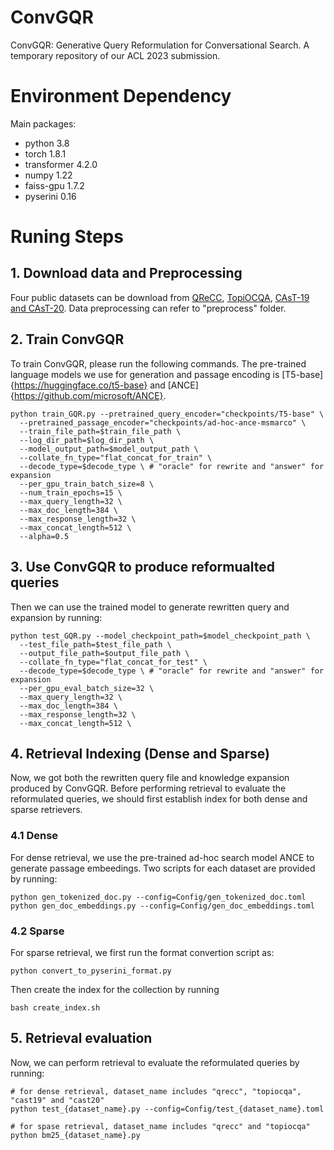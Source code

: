 # ConvGQR
ConvGQR: Generative Query Reformulation for Conversational Search. A temporary repository of our ACL 2023 submission.

# Environment Dependency

Main packages:
- python 3.8
- torch 1.8.1
- transformer 4.2.0
- numpy 1.22
- faiss-gpu 1.7.2
- pyserini 0.16

# Runing Steps

## 1. Download data and Preprocessing

Four public datasets can be download from [QReCC](https://github.com/apple/ml-qrecc), [TopiOCQA](https://github.com/McGill-NLP/topiocqa), [CAsT-19 and CAsT-20](https://www.treccast.ai/). Data preprocessing can refer to "preprocess" folder.

## 2. Train ConvGQR

To train ConvGQR, please run the following commands. The pre-trained language models we use for generation and passage encoding is [T5-base]{https://huggingface.co/t5-base} and [ANCE]{https://github.com/microsoft/ANCE}.

    
    python train_GQR.py --pretrained_query_encoder="checkpoints/T5-base" \ 
      --pretrained_passage_encoder="checkpoints/ad-hoc-ance-msmarco" \
      --train_file_path=$train_file_path \ 
      --log_dir_path=$log_dir_path \
      --model_output_path=$model_output_path \ 
      --collate_fn_type="flat_concat_for_train" \ 
      --decode_type=$decode_type \ # "oracle" for rewrite and "answer" for expansion
      --per_gpu_train_batch_size=8 \ 
      --num_train_epochs=15 \
      --max_query_length=32 \
      --max_doc_length=384 \ 
      --max_response_length=32 \
      --max_concat_length=512 \ 
      --alpha=0.5


## 3. Use ConvGQR to produce reformualted queries

Then we can use the trained model to generate rewritten query and expansion by running:

    python test_GQR.py --model_checkpoint_path=$model_checkpoint_path \
      --test_file_path=$test_file_path \
      --output_file_path=$output_file_path \
      --collate_fn_type="flat_concat_for_test" \ 
      --decode_type=$decode_type \ # "oracle" for rewrite and "answer" for expansion
      --per_gpu_eval_batch_size=32 \ 
      --max_query_length=32 \
      --max_doc_length=384 \ 
      --max_response_length=32 \
      --max_concat_length=512 \ 
      

## 4. Retrieval Indexing (Dense and Sparse)

Now, we got both the rewritten query file and knowledge expansion produced by ConvGQR. Before performing retrieval to evaluate the reformulated queries, we should first establish index for both dense and sparse retrievers. 

### 4.1 Dense
For dense retrieval, we use the pre-trained ad-hoc search model ANCE to generate passage embeedings. Two scripts for each dataset are provided by running:

    python gen_tokenized_doc.py --config=Config/gen_tokenized_doc.toml
    python gen_doc_embeddings.py --config=Config/gen_doc_embeddings.toml

### 4.2 Sparse

For sparse retrieval, we first run the format convertion script as:

    python convert_to_pyserini_format.py
    
Then create the index for the collection by running

    bash create_index.sh

## 5. Retrieval evaluation

Now, we can perform retrieval to evaluate the reformulated queries by running:

    # for dense retrieval, dataset_name includes "qrecc", "topiocqa", "cast19" and "cast20"
    python test_{dataset_name}.py --config=Config/test_{dataset_name}.toml
    
    # for spase retrieval, dataset_name includes "qrecc" and "topiocqa"
    python bm25_{dataset_name}.py
